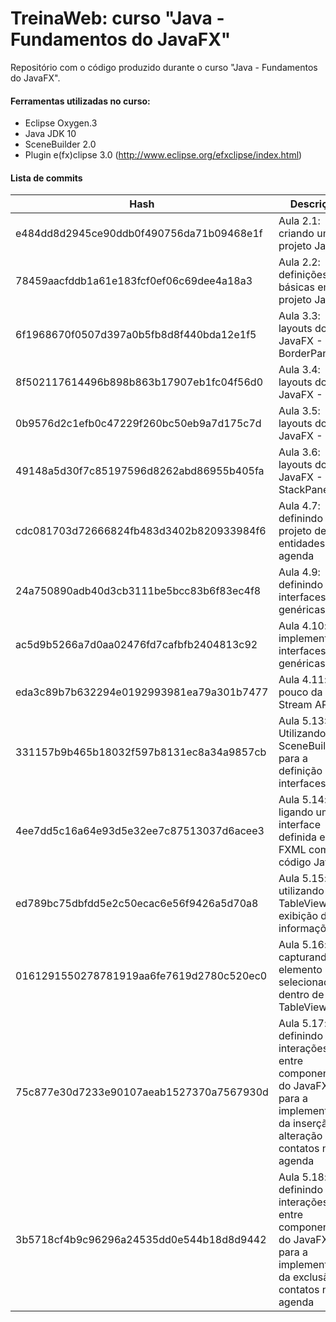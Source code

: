 # TreinaWeb: curso "Java - Fundamentos do JavaFX"

Repositório com o código produzido durante o curso "Java - Fundamentos do JavaFX".

#### Ferramentas utilizadas no curso:
  - Eclipse Oxygen.3
  - Java JDK 10
  - SceneBuilder 2.0
  - Plugin e(fx)clipse 3.0 (http://www.eclipse.org/efxclipse/index.html)

#### Lista de commits
| Hash | Descrição |
| ------ | ------ |
| e484dd8d2945ce90ddb0f490756da71b09468e1f | Aula 2.1: criando um projeto JavaFX |
| 78459aacfddb1a61e183fcf0ef06c69dee4a18a3 | Aula 2.2: definições básicas em um projeto JavaFX |
| 6f1968670f0507d397a0b5fb8d8f440bda12e1f5 | Aula 3.3: layouts do JavaFX - BorderPane |
| 8f502117614496b898b863b17907eb1fc04f56d0 | Aula 3.4: layouts do JavaFX - HBox |
| 0b9576d2c1efb0c47229f260bc50eb9a7d175c7d | Aula 3.5: layouts do JavaFX - VBox |
| 49148a5d30f7c85197596d8262abd86955b405fa | Aula 3.6: layouts do JavaFX - StackPane |
| cdc081703d72666824fb483d3402b820933984f6 | Aula 4.7: definindo o projeto de entidades da agenda |
| 24a750890adb40d3cb3111be5bcc83b6f83ec4f8 | Aula 4.9: definindo interfaces genéricas |
| ac5d9b5266a7d0aa02476fd7cafbfb2404813c92 | Aula 4.10: implementando interfaces genéricas |
| eda3c89b7b632294e0192993981ea79a301b7477 | Aula 4.11: um pouco da Stream API |
| 331157b9b465b18032f597b8131ec8a34a9857cb | Aula 5.13: Utilizando o SceneBuilder para a definição de interfaces |
| 4ee7dd5c16a64e93d5e32ee7c87513037d6acee3 | Aula 5.14: ligando uma interface definida em FXML com código Java |
| ed789bc75dbfdd5e2c50ecac6e56f9426a5d70a8 | Aula 5.15: utilizando o TableView para exibição de informações |
| 0161291550278781919aa6fe7619d2780c520ec0 | Aula 5.16: capturando o elemento selecionado dentro de uma TableView |
| 75c877e30d7233e90107aeab1527370a7567930d | Aula 5.17: definindo interações entre componentes do JavaFX para a implementação da inserção e alteração de contatos na agenda |
| 3b5718cf4b9c96296a24535dd0e544b18d8d9442 | Aula 5.18: definindo interações entre componentes do JavaFX para a implementação da exclusão de contatos na agenda |
